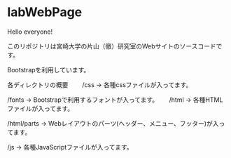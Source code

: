 # labWebPage
Hello everyone!

このリポジトリは宮崎大学の片山（徹）研究室のWebサイトのソースコードです。

Bootstrapを利用しています。　　

各ディレクトリの概要　　
/css -> 各種cssファイルが入ってます。　　

/fonts -> Bootstrapで利用するフォントが入ってます。　　
/html -> 各種HTMLファイルが入ってます。　　

/html/parts -> Webレイアウトのパーツ(ヘッダー、メニュー、フッター)が入ってます。　　

/js -> 各種JavaScriptファイルが入ってます。　　
